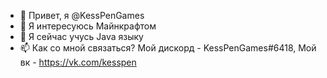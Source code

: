 - 👋 Привет, я @KessPenGames
- 👀 Я интересуюсь Майнкрафтом
- 🌱 Я сейчас учусь Java языку
- 📫 Как со мной связаться? Мой дискорд - KessPenGames#6418, Мой вк - https://vk.com/kesspen

<!---
KessPenGames/KessPenGames is a ✨ special ✨ repository because its `README.md` (this file) appears on your GitHub profile.
You can click the Preview link to take a look at your changes.
--->
